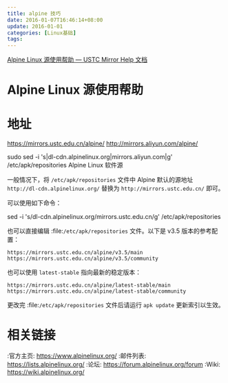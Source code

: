 ```yaml
---
title: alpine 技巧
date: 2016-01-07T16:46:14+08:00
update: 2016-01-01
categories: [Linux基础]
tags:
---
```


[Alpine Linux 源使用帮助 — USTC Mirror Help 文档](http://mirrors.ustc.edu.cn/help/alpine.html)

Alpine Linux 源使用帮助
=======================

地址
====

https://mirrors.ustc.edu.cn/alpine/
http://mirrors.aliyun.com/alpine/


sudo sed -i 's|dl-cdn.alpinelinux.org|mirrors.aliyun.com|g' /etc/apk/repositories
Alpine Linux 软件源


一般情况下，将 `/etc/apk/repositories` 文件中 Alpine 默认的源地址 ``http://dl-cdn.alpinelinux.org/``
替换为 ``http://mirrors.ustc.edu.cn/`` 即可。

可以使用如下命令：

  sed -i 's/dl-cdn.alpinelinux.org/mirrors.ustc.edu.cn/g' /etc/apk/repositories

也可以直接编辑 :file:`/etc/apk/repositories` 文件。以下是 v3.5 版本的参考配置：

    https://mirrors.ustc.edu.cn/alpine/v3.5/main
    https://mirrors.ustc.edu.cn/alpine/v3.5/community

也可以使用 ``latest-stable`` 指向最新的稳定版本：

    https://mirrors.ustc.edu.cn/alpine/latest-stable/main
    https://mirrors.ustc.edu.cn/alpine/latest-stable/community

更改完 :file:`/etc/apk/repositories` 文件后请运行 ``apk update`` 更新索引以生效。

相关链接
========

:官方主页: https://www.alpinelinux.org/
:邮件列表: https://lists.alpinelinux.org/
:论坛: https://forum.alpinelinux.org/forum
:Wiki: https://wiki.alpinelinux.org/
